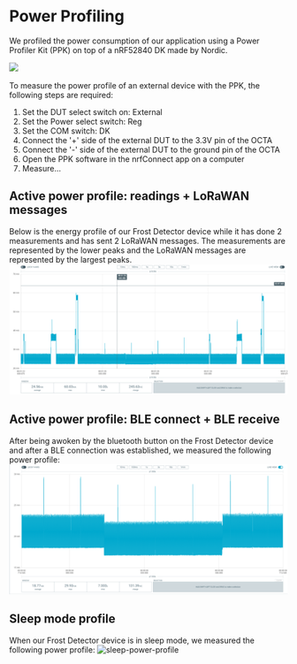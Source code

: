 # Power Profiling
We profiled the power consumption of our application using a Power Profiler Kit (PPK) on top of a nRF52840 DK made by Nordic. 

![](https://infocenter.nordicsemi.com/topic/ug_ppk/UG/ppk/PPK_images/usecase_3_ext_hw_dk_jlink-01.svg)

To measure the power profile of an external device with the PPK, the following steps are required:
1. Set the DUT select switch on: External
2. Set the Power select switch: Reg
3. Set the COM switch: DK 
4. Connect the '+' side of the external DUT to the 3.3V pin of the OCTA
5. Connect the '-' side of the external DUT to the ground pin of the OCTA
6. Open the PPK software in the nrfConnect app on a computer
7. Measure...

## Active power profile: readings + LoRaWAN messages
Below is the energy profile of our Frost Detector device while it has done 2 measurements and has sent 2 LoRaWAN messages. The measurements are represented by the lower peaks and the LoRaWAN messages are represented by the largest peaks.
![active-power-profile](https://github.com/TissieVA/IoT-Project/blob/master/Project/Wiki-Docs/images/active-profile-lorawan+reading.png)

## Active power profile: BLE connect + BLE receive
After being awoken by the bluetooth button on the Frost Detector device and after a BLE connection was established, we measured the following power profile:
![active-2-power-profile](https://github.com/TissieVA/IoT-Project/blob/master/Project/Wiki-Docs/images/sleep-profile.png)

## Sleep mode profile
When our Frost Detector device is in sleep mode, we measured the following power profile:
![sleep-power-profile]()